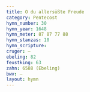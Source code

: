 ```yaml
---
title: O du allersüßte Freude
category: Pentecost
hymn_number: 30
hymn_year: 1648
hymn_meter: 87 87 77 88
hymn_stanzas: 10
hymn_scripture: 
cruger: —
ebeling: 82
feustking: 63
zahn: 6588 (Ebeling)
bwv: —
layout: hymn
---
```

<br>

